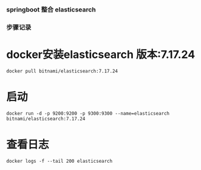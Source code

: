 ### springboot 整合 elasticsearch

### 步骤记录

# docker安装elasticsearch 版本:7.17.24

```
docker pull bitnami/elasticsearch:7.17.24
```

# 启动

```
docker run -d -p 9200:9200 -p 9300:9300 --name=elasticsearch bitnami/elasticsearch:7.17.24
```

# 查看日志

```
docker logs -f --tail 200 elasticsearch
```
